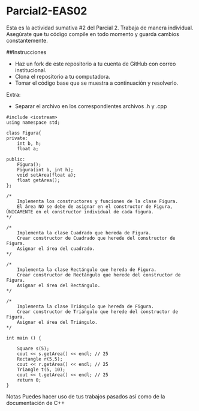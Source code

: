 # Parcial2-EAS02
Esta es la actividad sumativa #2 del Parcial 2. Trabaja de manera individual. Asegúrate que tu código compile en todo momento y guarda cambios constantemente.

##Instrucciones
- Haz un fork de este repositorio a tu cuenta de GitHub con correo institucional.
- Clona el repositorio a tu computadora.
- Tomar el código base que se muestra a continuación y resolverlo.

Extra:
- Separar el archivo en los correspondientes archivos .h y .cpp

```
#include <iostream>
using namespace std;

class Figura{
private:
    int b, h;
    float a;

public:
    Figura();
    Figura(int b, int h);
    void setArea(float a);
    float getArea();
};

/*
    Implementa los constructores y funciones de la clase Figura.
    El área NO se debe de asignar en el constructor de Figura, ÚNICAMENTE en el constructor individual de cada figura.
*/

/*
    Implementa la clase Cuadrado que hereda de Figura.
    Crear constructor de Cuadrado que herede del constructor de Figura.
    Asignar el área del cuadrado.
*/

/*
    Implementa la clase Rectángulo que hereda de Figura.
    Crear constructor de Rectángulo que herede del constructor de Figura.
    Asignar el área del Rectángulo.
*/

/*
    Implementa la clase Triángulo que hereda de Figura.
    Crear constructor de Triángulo que herede del constructor de Figura.
    Asignar el área del Triángulo.
*/

int main () {

    Square s(5);
    cout << s.getArea() << endl; // 25
    Rectangle r(5,5);
    cout << r.getArea() << endl; // 25
    Triangle t(5, 10);
    cout << t.getArea() << endl; // 25
    return 0;
}
```
Notas
Puedes hacer uso de tus trabajos pasados así como de la documentación de C++